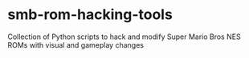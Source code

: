 # smb-rom-hacking-tools
Collection of Python scripts to hack and modify Super Mario Bros NES ROMs with visual and gameplay changes
